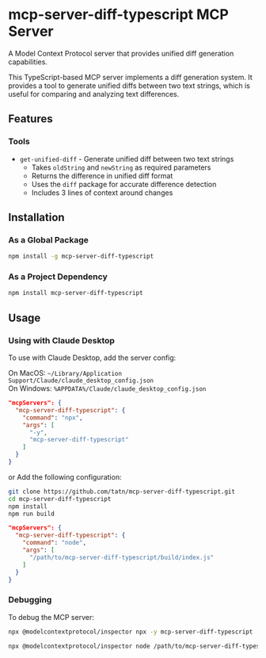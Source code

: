 # mcp-server-diff-typescript MCP Server

A Model Context Protocol server that provides unified diff generation capabilities.

This TypeScript-based MCP server implements a diff generation system. It provides a tool to generate unified diffs between two text strings, which is useful for comparing and analyzing text differences.

## Features

### Tools

- `get-unified-diff` - Generate unified diff between two text strings
  - Takes `oldString` and `newString` as required parameters
  - Returns the difference in unified diff format
  - Uses the `diff` package for accurate difference detection
  - Includes 3 lines of context around changes

## Installation

### As a Global Package

```bash
npm install -g mcp-server-diff-typescript
```

### As a Project Dependency

```bash
npm install mcp-server-diff-typescript
```

## Usage

### Using with Claude Desktop

To use with Claude Desktop, add the server config:

On MacOS: `~/Library/Application Support/Claude/claude_desktop_config.json`  
On Windows: `%APPDATA%/Claude/claude_desktop_config.json`


```json
"mcpServers": {
  "mcp-server-diff-typescript": {
    "command": "npx",
    "args": [
      "-y",
      "mcp-server-diff-typescript"
    ]
  }
}
```

or Add the following configuration:

```bash
git clone https://github.com/tatn/mcp-server-diff-typescript.git
cd mcp-server-diff-typescript
npm install
npm run build
```

```json
"mcpServers": {
  "mcp-server-diff-typescript": {
    "command": "node",
    "args": [
      "/path/to/mcp-server-diff-typescript/build/index.js"
    ]
  }
}
```

### Debugging

To debug the MCP server:

```bash
npx @modelcontextprotocol/inspector npx -y mcp-server-diff-typescript
```


```bash
npx @modelcontextprotocol/inspector node /path/to/mcp-server-diff-typescript/build/index.js
```
